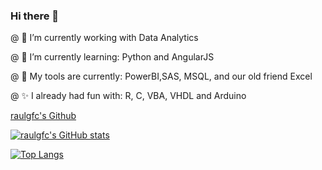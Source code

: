 ### Hi there 👋

@ 🔭 I’m currently working with Data Analytics  

@ 🌱 I’m currently learning: Python and AngularJS

@ 💼 My tools are currently: PowerBI,SAS, MSQL, and our old friend Excel

@ ✨ I already had fun with: R, C, VBA, VHDL and Arduino


 [raulgfc's Github](https://github.com/raulgfc)

 [![raulgfc's GitHub stats](https://github-readme-stats.vercel.app/api?username=raulgfc)](https://github.com/raulgfc/github-readme-stats)

 [![Top Langs](https://github-readme-stats.vercel.app/api/top-langs/?username=raulgfc)](https://github.com/raulgfc/github-readme-stats)


<!--
**raulgfc/raulgfc** is a ✨ _special_ ✨ repository because its `README.md` (this file) appears on your GitHub profile.

Here are some ideas to get you started:

- 🔭 I’m currently working on ...
- 🌱 I’m currently learning ...
- 👯 I’m looking to collaborate on ...
- 🤔 I’m looking for help with ...
- 💬 Ask me about ...
- 📫 How to reach me: ...
- 😄 Pronouns: ...
- ⚡ Fun fact: ...
-->
